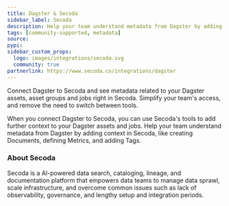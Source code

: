 ```yaml
---
title: Dagster & Secoda
sidebar_label: Secoda
description: Help your team understand metadata from Dagster by adding context in Secoda.
tags: [community-supported, metadata]
source:
pypi:
sidebar_custom_props:
  logo: images/integrations/secoda.svg
  community: true
partnerlink: https://www.secoda.co/integrations/dagster
---
```


Connect Dagster to Secoda and see metadata related to your Dagster assets, asset groups and jobs right in Secoda. Simplify your team's access, and remove the need to switch between tools.

When you connect Dagster to Secoda, you can use Secoda's tools to add further context to your Dagster assets and jobs. Help your team understand metadata from Dagster by adding context in Secoda, like creating Documents, defining Metrics, and adding Tags.

### About Secoda

Secoda is a AI-powered data search, cataloging, lineage, and documentation platform that empowers data teams to manage data sprawl, scale infrastructure, and overcome common issues such as lack of observability, governance, and lengthy setup and integration periods.
